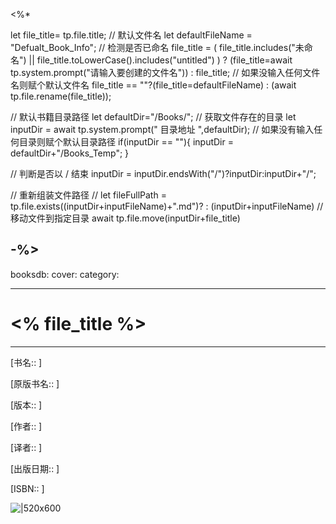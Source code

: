 <%* 

let file_title= tp.file.title;
// 默认文件名
let defaultFileName = "Defualt_Book_Info";
// 检测是否已命名 
 file_title = ( file_title.includes("未命名") || file_title.toLowerCase().includes("untitled") ) ? (file_title=await tp.system.prompt("请输入要创建的文件名")) : file_title;
// 如果没输入任何文件名则赋个默认文件名
file_title == ""?(file_title=defaultFileName) : (await tp.file.rename(file_title));

// 默认书籍目录路径
let defaultDir="/Books/";
// 获取文件存在的目录
let inputDir = await tp.system.prompt(" 目录地址 ",defaultDir);
// 如果没有输入任何目录则赋个默认目录路径
if(inputDir == ""){
	inputDir = defaultDir+"/Books_Temp";
}

// 判断是否以 / 结束
inputDir = inputDir.endsWith("/")?inputDir:inputDir+"/";

// 重新组装文件路径 
// let fileFullPath = tp.file.exists((inputDir+inputFileName)+".md")?  : (inputDir+inputFileName)
// 移动文件到指定目录
await tp.file.move(inputDir+file_title)

-%>
---
booksdb: 
cover: 
category: 

---

# <% file_title %>

---

[书名:: ] 

[原版书名:: ]

[版本:: ]

[作者:: ]

[译者:: ]
  
[出版日期:: ]

[ISBN:: ]

 ![|520x600]()

